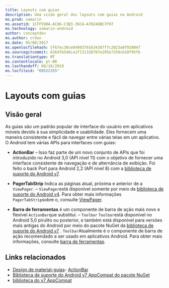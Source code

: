 ```yaml
---
title: Layouts com guias
description: Uma visão geral dos layouts com guias no Android
ms.prod: xamarin
ms.assetid: 1CFF590A-AC86-C3B3-36CA-A70248BC7F97
ms.technology: xamarin-android
author: conceptdev
ms.author: crdun
ms.date: 05/08/2017
ms.openlocfilehash: 5f67ec30ce04993701634387f7c2023a0f92004f
ms.sourcegitcommit: 6264fb540ca1f131328707e295e7259cb10f95fb
ms.translationtype: MT
ms.contentlocale: pt-BR
ms.lasthandoff: 08/16/2019
ms.locfileid: "69522355"
---
```

# <a name="tabbed-layouts"></a>Layouts com guias


## <a name="overview"></a>Visão geral

As guias são um padrão popular de interface do usuário em aplicativos móveis devido à sua simplicidade e usabilidade. Eles fornecem uma maneira consistente e fácil de navegar entre várias telas em um aplicativo. O Android tem várias APIs para interfaces com guias: 

- **ActionBar** &ndash; Isso faz parte de um novo conjunto de APIs que foi introduzido no Android 3,0 (API nível 11) com o objetivo de fornecer uma interface consistente de navegação e de alternância de exibição. Foi feito o back Port para Android 2,2 (API nível 8) com a [biblioteca de suporte do Android v7](https://www.nuget.org/packages/Xamarin.Android.Support.v7.AppCompat/). 

- **PagerTabStrip** Indica as páginas atual, próxima e anterior de a `ViewPager`. &ndash; `ViewPager`está disponível somente por meio da [biblioteca de suporte do Android v4](https://www.nuget.org/packages/Xamarin.Android.Support.v4/).
     Para obter mais informações `PagerTabStrip`sobre o, consulte [ViewPager](~/android/user-interface/controls/view-pager/index.md).

- **Barra de ferramentas** é um componente de barra de ação mais novo e flexível `ActionBar`que substitui. &ndash; `Toolbar` `Toolbar`está disponível no Android 5,0 pirulito ou posterior, e também está disponível para versões mais antigas do Android por meio do pacote NuGet da [biblioteca de suporte do Android v7](https://www.nuget.org/packages/Xamarin.Android.Support.v7.AppCompat/) . 
    `Toolbar`Atualmente é o componente de barra de ação recomendado a ser usado em aplicativos Android.
    Para obter mais informações, consulte [barra de ferramentas](~/android/user-interface/controls/tool-bar/index.md). 



## <a name="related-links"></a>Links relacionados

- [Design de material-guias](https://material.io/guidelines/components/tabs.html)- [ActionBar](https://developer.android.com/guide/topics/ui/actionbar.html)
- [Biblioteca de suporte do Android v7 AppCompat do pacote NuGet](https://www.nuget.org/packages/Xamarin.Android.Support.v7.AppCompat/)
- [biblioteca do v7 AppCompat](https://developer.android.com/tools/support-library/features.html#v7-appcompat)
